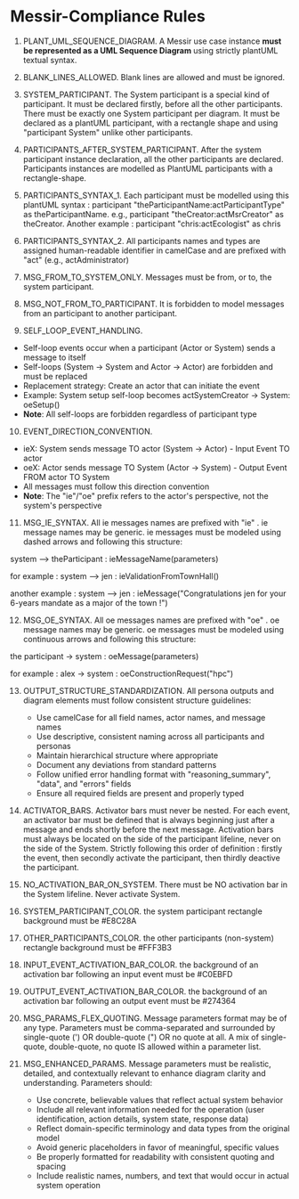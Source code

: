 # **Messir-Compliance Rules**

1. PLANT_UML_SEQUENCE_DIAGRAM. A Messir use case instance **must be represented as a UML Sequence Diagram** using strictly plantUML textual syntax.

2. BLANK_LINES_ALLOWED. Blank lines are allowed and must be ignored.

3. SYSTEM_PARTICIPANT. The System participant is a special kind of participant. It must be declared firstly, before all the other participants. There must be exactly one System participant per diagram. It must be declared as a plantUML participant, with a rectangle shape and using "participant System" unlike other participants.

4. PARTICIPANTS_AFTER_SYSTEM_PARTICIPANT. After the system participant instance declaration, all the other participants are declared. Participants instances are modelled as PlantUML participants with a rectangle-shape.

5. PARTICIPANTS_SYNTAX_1. Each participant must be modelled using this plantUML syntax : participant "theParticipantName:actParticipantType" as theParticipantName. e.g., participant "theCreator:actMsrCreator" as theCreator. Another example : participant "chris:actEcologist" as chris

6. PARTICIPANTS_SYNTAX_2. All participants names and types are assigned human-readable identifier in camelCase and are prefixed with "act" (e.g., actAdministrator)

7. MSG_FROM_TO_SYSTEM_ONLY. Messages must be from, or to, the system participant.

8. MSG_NOT_FROM_TO_PARTICIPANT. It is forbidden to model messages from an participant to another participant.

9. SELF_LOOP_EVENT_HANDLING. 
- Self-loop events occur when a participant (Actor or System) sends a message to itself
- Self-loops (System → System and Actor → Actor) are forbidden and must be replaced
- Replacement strategy: Create an actor that can initiate the event
- Example: System setup self-loop becomes actSystemCreator → System: oeSetup()
- **Note**: All self-loops are forbidden regardless of participant type

10. EVENT_DIRECTION_CONVENTION.
- ieX: System sends message TO actor (System → Actor) - Input Event TO actor
- oeX: Actor sends message TO System (Actor → System) - Output Event FROM actor TO System
- All messages must follow this direction convention
- **Note**: The "ie"/"oe" prefix refers to the actor's perspective, not the system's perspective

11.  MSG_IE_SYNTAX. All ie messages names are prefixed with "ie" . ie message names may be generic. ie messages must be modeled using dashed arrows and following this structure:

system --> theParticipant : ieMessageName(parameters)

for example : system --> jen : ieValidationFromTownHall()

another example : system --> jen : ieMessage("Congratulations jen for your 6-years mandate as a major of the town !")

12.  MSG_OE_SYNTAX. All oe messages names are prefixed with "oe" . oe message names may be generic. oe messages must be modeled using continuous arrows and following this structure:

the participant -> system : oeMessage(parameters)

for example : alex -> system : oeConstructionRequest("hpc")

13. OUTPUT_STRUCTURE_STANDARDIZATION. All persona outputs and diagram elements must follow consistent structure guidelines:
    - Use camelCase for all field names, actor names, and message names
    - Use descriptive, consistent naming across all participants and personas
    - Maintain hierarchical structure where appropriate
    - Document any deviations from standard patterns
    - Follow unified error handling format with "reasoning_summary", "data", and "errors" fields
    - Ensure all required fields are present and properly typed

14. ACTIVATOR_BARS. Activator bars must never be nested. For each event, an activator bar must be defined that is always beginning just after a message and ends shortly before the next message. Activation bars must always be located on the side of the participant lifeline, never on the side of the System. Strictly following this order of definition : firstly the event, then secondly activate the participant, then thirdly deactive the participant. 

15. NO_ACTIVATION_BAR_ON_SYSTEM. There must be NO activation bar in the System lifeline. Never activate System.

16. SYSTEM_PARTICIPANT_COLOR. the system participant rectangle background must be #E8C28A

17. OTHER_PARTICIPANTS_COLOR. the other participants (non-system) rectangle background must be #FFF3B3

18. INPUT_EVENT_ACTIVATION_BAR_COLOR. the background of an activation bar following an input event must be #C0EBFD

19. OUTPUT_EVENT_ACTIVATION_BAR_COLOR. the background of an activation bar following an output event must be #274364

20. MSG_PARAMS_FLEX_QUOTING. Message parameters format may be of any type. Parameters must be comma-separated and surrounded by single-quote (') OR double-quote (") OR no quote at all. A mix of single-quote, double-quote, no quote IS allowed within a parameter list.

21. MSG_ENHANCED_PARAMS. Message parameters must be realistic, detailed, and contextually relevant to enhance diagram clarity and understanding. Parameters should:
    - Use concrete, believable values that reflect actual system behavior
    - Include all relevant information needed for the operation (user identification, action details, system state, response data)
    - Reflect domain-specific terminology and data types from the original model
    - Avoid generic placeholders in favor of meaningful, specific values
    - Be properly formatted for readability with consistent quoting and spacing
    - Include realistic names, numbers, and text that would occur in actual system operation

